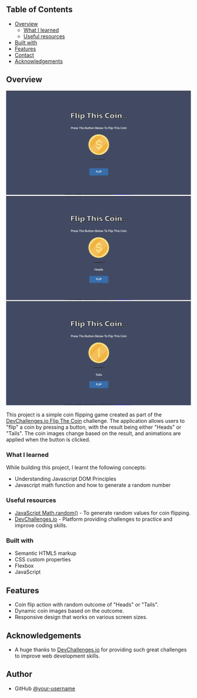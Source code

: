 <!-- TABLE OF CONTENTS -->

## Table of Contents

- [Overview](#overview)
  - [What I learned](#what-i-learned)
  - [Useful resources](#useful-resources)
- [Built with](#built-with)
- [Features](#features)
- [Contact](#contact)
- [Acknowledgements](#acknowledgements)

<!-- OVERVIEW -->

## Overview

![screenshot](https://github.com/ridddzzzi/flip-the-coin/blob/main/ui.png?raw=true])
![screenshot](https://github.com/ridddzzzi/flip-the-coin/blob/main/output-1.png?raw=true])
![screenshot](https://github.com/ridddzzzi/flip-the-coin/blob/main/output-2.png?raw=true])



This project is a simple coin flipping game created as part of the [DevChallenges.io Flip The Coin](https://devchallenges.io/challenge/flip-the-coin) challenge. The application allows users to "flip" a coin by pressing a button, with the result being either "Heads" or "Tails". The coin images change based on the result, and animations are applied when the button is clicked.

### What I learned

While building this project, I learnt the following concepts:
- Understanding Javascript DOM Principles
- Javascript math function and how to generate a random number

### Useful resources

- [JavaScript Math.random()](https://developer.mozilla.org/en-US/docs/Web/JavaScript/Reference/Global_Objects/Math/random) - To generate random values for coin flipping.
- [DevChallenges.io](https://devchallenges.io) - Platform providing challenges to practice and improve coding skills.

### Built with

- Semantic HTML5 markup
- CSS custom properties
- Flexbox
- JavaScript
  
## Features

- Coin flip action with random outcome of "Heads" or "Tails".
- Dynamic coin images based on the outcome.
- Responsive design that works on various screen sizes.

## Acknowledgements

- A huge thanks to [DevChallenges.io](https://devchallenges.io) for providing such great challenges to improve web development skills.

## Author
- GitHub [@your-username](https://github.com/ridddzzzi)
